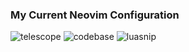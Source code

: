 ### My Current Neovim Configuration

![telescope]('./screenshots/telescope.JPG')
![codebase]('./screenshots/codebase.JPG')
![luasnip]('./screenshots/luasnip.JPG')
